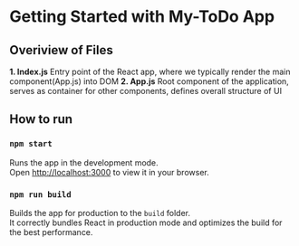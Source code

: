 # Getting Started with My-ToDo App

## Overiview of Files

**1. Index.js**
    Entry point of the React app, where we typically render the main component(App.js) into DOM
**2. App.js**
    Root component of the application, serves as container for other components, defines overall structure of UI

## How to run

### `npm start`

Runs the app in the development mode.\
Open [http://localhost:3000](http://localhost:3000) to view it in your browser.

### `npm run build`

Builds the app for production to the `build` folder.\
It correctly bundles React in production mode and optimizes the build for the best performance.

